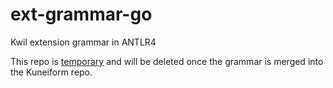 # ext-grammar-go
Kwil extension grammar in ANTLR4

This repo is [temporary](https://github.com/kwilteam/kuneiform/issues/7#issuecomment-1601137181) and will be deleted once the grammar is merged into the Kuneiform repo.